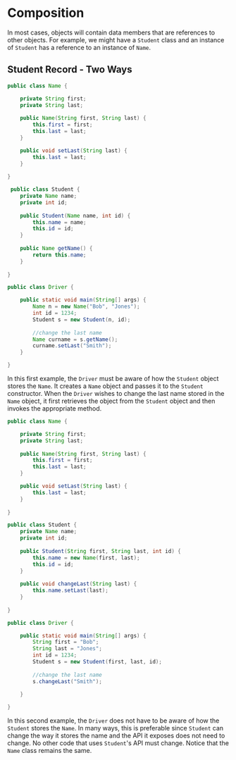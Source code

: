 Composition
===========

In most cases, objects will contain data members that are references to other objects.  For example, we might have a `Student` class and an instance of `Student` has a reference to an instance of `Name`. 

## Student Record - Two Ways

```java
public class Name {

    private String first;
    private String last;
    
    public Name(String first, String last) {
        this.first = first;
        this.last = last;
    }

    public void setLast(String last) {
        this.last = last;
    }
    
}

 public class Student {
    private Name name;
    private int id;
    
    public Student(Name name, int id) {
        this.name = name;
        this.id = id;
    }
    
    public Name getName() {
        return this.name;
    }
    
}

public class Driver {

    public static void main(String[] args) {
        Name n = new Name("Bob", "Jones");
        int id = 1234;
        Student s = new Student(n, id);
        
        //change the last name
        Name curname = s.getName();
        curname.setLast("Smith");
    }

}
```

In this first example, the `Driver` must be aware of how the `Student` object stores the `Name`.  It creates a `Name` object and passes it to the `Student` constructor.  When the `Driver` wishes to change the last name stored in the `Name` object, it first retrieves the object from the `Student` object and then invokes the appropriate method.

```java
public class Name {

    private String first;
    private String last;
    
    public Name(String first, String last) {
        this.first = first;
        this.last = last;
    }

    public void setLast(String last) {
        this.last = last;
    }
    
}

public class Student {
    private Name name;
    private int id;
    
    public Student(String first, String last, int id) {
        this.name = new Name(first, last);
        this.id = id;
    }
    
    public void changeLast(String last) {
        this.name.setLast(last);
    }
    
}

public class Driver {

    public static void main(String[] args) {
        String first = "Bob";
        String last = "Jones";
        int id = 1234;
        Student s = new Student(first, last, id);
        
        //change the last name
        s.changeLast("Smith");
        
    }

}
```

In this second example, the `Driver` does not have to be aware of how the `Student` stores the `Name`.  In many ways, this is preferable since `Student` can change the way it stores the name and the API it exposes does not need to change.  No other code that uses `Student`'s API must change.  Notice that the `Name` class remains the same.  